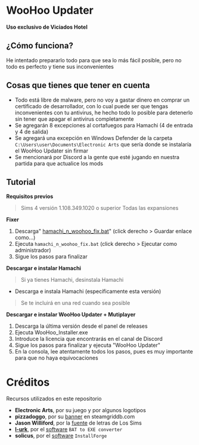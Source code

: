 ﻿# WooHoo Updater
**Uso exclusivo de Viciados Hotel**

## ¿Cómo funciona?
He intentado prepararlo todo para que sea lo más fácil posible, pero no todo es perfecto y tiene sus inconvenientes

## Cosas que tienes que tener en cuenta

 - Todo está libre de malware, pero no voy a gastar dinero en comprar un certificado de desarrollador, con lo cual puede ser que tengas inconvenientes con tu antivirus, he hecho todo lo posible para detenerlo sin tener que apagar el antivirus completamente
 - Se agregarán 8 excepciones al cortafuegos para Hamachi (4 de entrada y 4 de salida)
 - Se agregará una excepción en Windows Defender de la carpeta `C:\Users\user\Documents\Electronic Arts` que sería donde se instalaría el WooHoo Updater sin firmar
 - Se mencionará por Discord a la gente que esté jugando en nuestra partida para que actualice los mods

## Tutorial
**Requisitos previos**
> Sims 4 versión 1.108.349.1020 o superior
> Todas las expansiones

**Fixer**
 1. Descarga" [hamachi_n_woohoo_fix.bat](https://github.com/Hotel-Viciados/WooHoo-Updater/blob/main/first_init/hamachi_n_woohoo_fix.bat)"  (click derecho > Guardar enlace como...)
 2. Ejecuta `hamachi_n_woohoo_fix.bat` (click derecho > Ejecutar como administrador)
 3. Sigue los pasos para finalizar

**Descargar e instalar Hamachi**
> Si ya tienes Hamachi, desinstala Hamachi
 - Descarga e instala Hamachi (específicamente esta versión)
> Se te incluirá en una red cuando sea posible

**Descargar e instalar WooHoo Updater + Mutiplayer**

 1. Descarga la última versión desde el panel de releases
 2. Ejecuta WooHoo_Installer.exe
 3. Introduce la licencia que encontrarás en el canal de Discord
 4. Sigue los pasos para finalizar y ejecuta "WooHoo Updater"
 5. En la consola, lee atentamente todos los pasos, pues es muy importante para que no haya equivocaciones

# Créditos
Recursos utilizados en este repositorio

 - **Electronic Arts**, por su juego y por algunos logotipos
 - **pizzadoggo**, por su [banner](https://www.steamgriddb.com/grid/335142) en steamgriddb.com
 - **Jason Williford**, por la [fuente](https://dafontsfree.net/the-sims-sans-sc-bold-font-download.html) de letras de Los Sims
 - [**l-urk**](https://github.com/l-urk), por el [software](https://github.com/l-urk/Bat-To-Exe-Converter-64-Bit/releases) `BAT to EXE converter`
 - **solicus**, por el [software](https://installforge.net/) `InstallForge`
